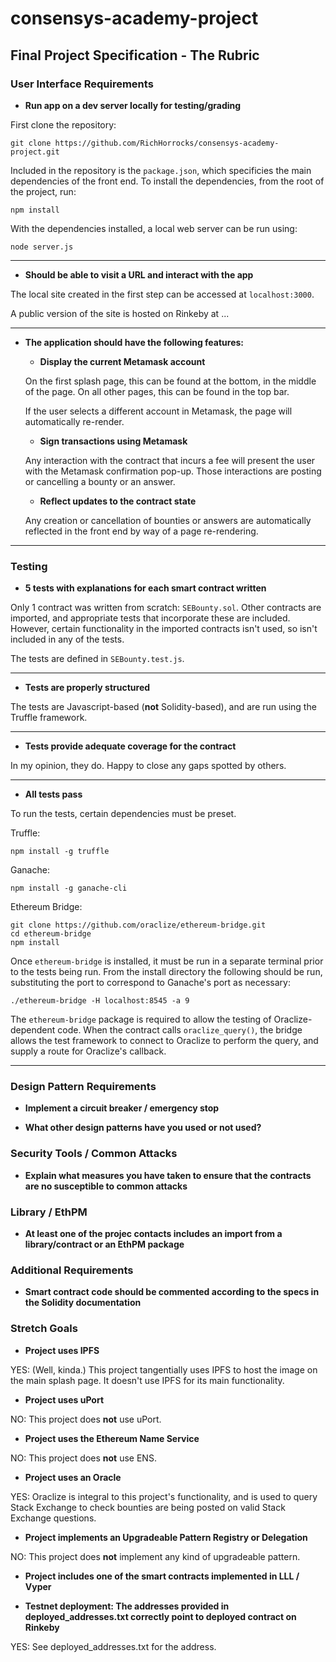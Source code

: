 # consensys-academy-project



## Final Project Specification - The Rubric


### User Interface Requirements

* **Run app on a dev server locally for testing/grading**
 
 First clone the repository:
 ```
 git clone https://github.com/RichHorrocks/consensys-academy-project.git
 ```
 
 Included in the repository is the ```package.json```, which specificies the main dependencies of the front end. To install the dependencies, from the root of the project, run:
 ```
 npm install
 ```
 
 With the dependencies installed, a local web server can be run using:
 ```
 node server.js
 ```
---
* **Should be able to visit a URL and interact with the app**

The local site created in the first step can be accessed at ```localhost:3000```.

A public version of the site is hosted on Rinkeby at ...

---
* **The application should have the following features:**
   * **Display the current Metamask account**
   
   On the first splash page, this can be found at the bottom, in the middle of the page. On all other pages, this can be found in the top bar.
   
   If the user selects a different account in Metamask, the page will automatically re-render.
   
   * **Sign transactions using Metamask**
   
   Any interaction with the contract that incurs a fee will present the user with the Metamask confirmation pop-up. Those interactions are posting or cancelling a bounty or an answer.
   
   * **Reflect updates to the contract state**
   
   Any creation or cancellation of bounties or answers are automatically reflected in the front end by way of a page re-rendering.
   
---
### Testing

* **5 tests with explanations for each smart contract written**

Only 1 contract was written from scratch: ```SEBounty.sol```. Other contracts are imported, and appropriate tests that incorporate these are included. However, certain functionality in the imported contracts isn't used, so isn't included in any of the tests.

The tests are defined in ```SEBounty.test.js```.

---
* **Tests are properly structured**

The tests are Javascript-based (**not** Solidity-based), and are run using the Truffle framework.

---
* **Tests provide adequate coverage for the contract**

In my opinion, they do. Happy to close any gaps spotted by others.

---
* **All tests pass**

To run the tests, certain dependencies must be preset.

Truffle:
```
npm install -g truffle
```

Ganache:
```
npm install -g ganache-cli
```

Ethereum Bridge:
```
git clone https://github.com/oraclize/ethereum-bridge.git
cd ethereum-bridge
npm install
```
Once ```ethereum-bridge``` is installed, it must be run in a separate terminal prior to the tests being run. From the install directory the following should be run, substituting the port to correspond to Ganache's port as necessary:
```
./ethereum-bridge -H localhost:8545 -a 9
```

The ```ethereum-bridge``` package is required to allow the testing of Oraclize-dependent code. When the contract calls ```oraclize_query()```, the bridge allows the test framework to connect to Oraclize to perform the query, and supply a route for Oraclize's callback.

---
### Design Pattern Requirements
* **Implement a circuit breaker / emergency stop**

* **What other design patterns have you used or not used?**

### Security Tools / Common Attacks
* **Explain what measures you have taken to ensure that the contracts are no susceptible to common attacks**

### Library / EthPM
* **At least one of the projec contacts includes an import from a library/contract or an EthPM package**

### Additional Requirements
* **Smart contract code should be commented according to the specs in the Solidity documentation**

### Stretch Goals
* **Project uses IPFS**

YES: (Well, kinda.) This project tangentially uses IPFS to host the image on the main splash page. It doesn't use IPFS for its main functionality.

* **Project uses uPort**

NO: This project does **not** use uPort.

* **Project uses the Ethereum Name Service**

NO: This project does **not** use ENS.

* **Project uses an Oracle**

YES: Oraclize is integral to this project's functionality, and is used to query Stack Exchange to check bounties are being posted on valid Stack Exchange questions.

* **Project implements an Upgradeable Pattern Registry or Delegation**

NO: This project does **not** implement any kind of upgradeable pattern.

* **Project includes one of the smart contracts  implemented in LLL / Vyper**

* **Testnet deployment: The addresses provided in deployed_addresses.txt correctly point to deployed contract on Rinkeby**

YES: See deployed_addresses.txt for the address.
